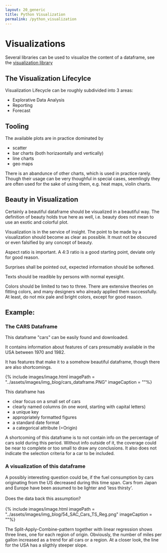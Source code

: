 ```yaml
---
layout: 20_generic
title: Python Visualization
permalink: /python_visualization
---
```


# Visualizations

Several libraries can be used to visualize the content of a dataframe, see the [visualization library](visualization_libraries)

## The Visualization Lifecylce

Visualization Lifecycle can be roughly subdivided into 3 areas:
- Explorative Data Analysis
- Reporting
- Forecast



## Tooling

The available plots are in practice dominated by 
- scatter
- bar charts (both horizaontally and vertically)
- line charts
- geo maps

There is an abandunce of other charts, which is used in practice rarely.
Though their usage can be very thoughful in special cases, seemlingly they are often used for the sake of using them, e.g. heat maps, violin charts.

## Beauty in Visualization

Certainly a beautiful dataframe should be visualized in a beautiful way.
The definition of beauty holds true here as well, i.e. beauty does not mean to use an exotic and colorful plot.

Visualization is in the service of insight.
The point to be made by a visualization should become as clear as possible. It must not be obscured or even falsified by any concept of beauty.

Aspect ratio is important. A 4:3 ratio is a good starting point, deviate only for good reason.

Surprises shall be pointed out, expected information should be softened.

Texts should be readible by persons with normal eyesight.

Colors should be limited to two to three.
There are extensive theories on fitting colors, and many designers who already applied them successfully.
At least, do not mix pale and bright colors, except for good reason.



## Example: 
### The CARS Dataframe

This dataframe "cars" can be easily found and downloaded.

It contains information about features of cars presumably available in the USA between 1970 and 1982.

It has features that make it to a somehow beautiful dataframe, though there are also shortcomings.

{% include images/image.html imagePath = "../assets/images/img_blog/cars_dataframe.PNG" imageCaption =  ""%}

This dataframe has
- clear focus on a small set of cars
- clearly named columns (in one word, starting with capital letters)
- a unique key
- appropriately formatted figures
- a standard date format
- a categorical attribute (=Origin)

A shortcoming of this dataframe is to not contain info on the percentage of cars sold during this period. Without info outside of it, the coverage could be near to complete or too small to draw any conclusions. It also does not indicate the selection criteria for a car to be included.


### A visualization of this dataframe

A possibly interesting question could be, if the fuel consumption by cars originating from the US decreased during this time span.
Cars from Japan and Europe have been assumed to be lighter and 'less thirsty'.
<br><br>
Does the data back this assumption?
<br><br>
{% include images/image.html imagePath = "../assets/images/img_blog/54_SAC_Cars_TS_Reg.png" imageCaption =  ""%}

The Split-Apply-Combine-pattern together with linear regression shows three lines, one for each region of origin. 
Obviously, the number of miles per gallon increased as a trend for all cars or a region. At a closer look, the line for the USA has a sligthly steeper slope. 

